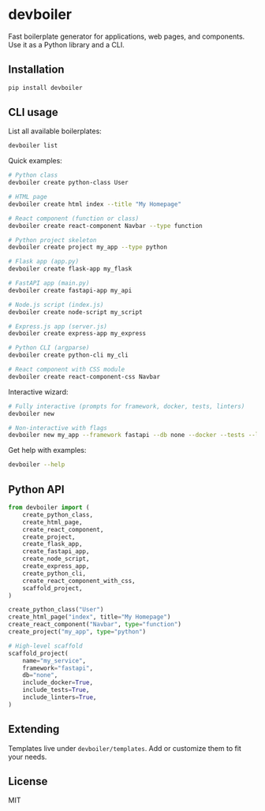 # devboiler

Fast boilerplate generator for applications, web pages, and components. Use it as a Python library and a CLI.

## Installation

```bash
pip install devboiler
```

## CLI usage

List all available boilerplates:

```bash
devboiler list
```

Quick examples:

```bash
# Python class
devboiler create python-class User

# HTML page
devboiler create html index --title "My Homepage"

# React component (function or class)
devboiler create react-component Navbar --type function

# Python project skeleton
devboiler create project my_app --type python

# Flask app (app.py)
devboiler create flask-app my_flask

# FastAPI app (main.py)
devboiler create fastapi-app my_api

# Node.js script (index.js)
devboiler create node-script my_script

# Express.js app (server.js)
devboiler create express-app my_express

# Python CLI (argparse)
devboiler create python-cli my_cli

# React component with CSS module
devboiler create react-component-css Navbar
```

Interactive wizard:

```bash
# Fully interactive (prompts for framework, docker, tests, linters)
devboiler new

# Non-interactive with flags
devboiler new my_app --framework fastapi --db none --docker --tests --linters
```

Get help with examples:

```bash
devboiler --help
```

## Python API

```python
from devboiler import (
    create_python_class,
    create_html_page,
    create_react_component,
    create_project,
    create_flask_app,
    create_fastapi_app,
    create_node_script,
    create_express_app,
    create_python_cli,
    create_react_component_with_css,
    scaffold_project,
)

create_python_class("User")
create_html_page("index", title="My Homepage")
create_react_component("Navbar", type="function")
create_project("my_app", type="python")

# High-level scaffold
scaffold_project(
    name="my_service",
    framework="fastapi",
    db="none",
    include_docker=True,
    include_tests=True,
    include_linters=True,
)
```

## Extending
Templates live under `devboiler/templates`. Add or customize them to fit your needs.

## License
MIT

